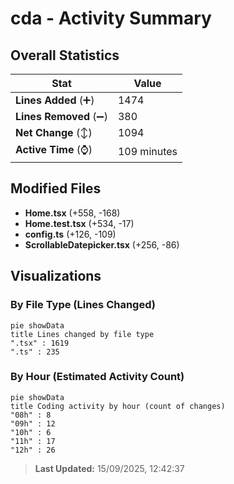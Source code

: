# cda - Activity Summary 

## Overall Statistics

| Stat                   | Value                                                             |
| ---------------------- | ----------------------------------------------------------------- |
| **Lines Added** (➕)   | 1474                                          |
| **Lines Removed** (➖) | 380                                        |
| **Net Change** (↕)    | 1094                |
| **Active Time** (⌚)   | 109 minutes |


## Modified Files
- **Home.tsx** (+558, -168)
- **Home.test.tsx** (+534, -17)
- **config.ts** (+126, -109)
- **ScrollableDatepicker.tsx** (+256, -86)

## Visualizations

### By File Type (Lines Changed)

```mermaid
pie showData
title Lines changed by file type
".tsx" : 1619
".ts" : 235
```

### By Hour (Estimated Activity Count)

```mermaid
pie showData
title Coding activity by hour (count of changes)
"08h" : 8
"09h" : 12
"10h" : 6
"11h" : 17
"12h" : 26
```


> **Last Updated:** 15/09/2025, 12:42:37